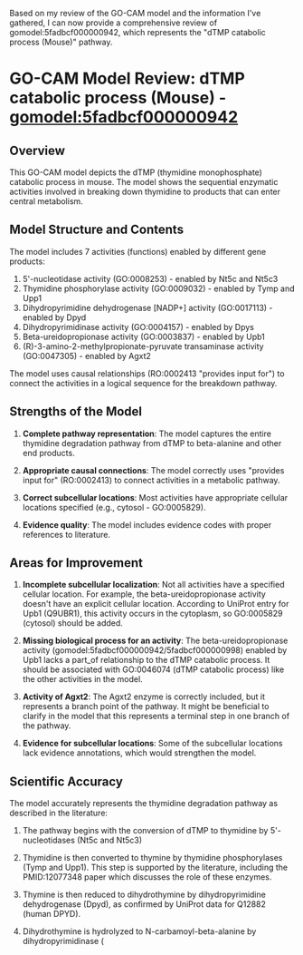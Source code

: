 Based on my review of the GO-CAM model and the information I've gathered, I can now provide a comprehensive review of gomodel:5fadbcf000000942, which represents the "dTMP catabolic process (Mouse)" pathway.

# GO-CAM Model Review: dTMP catabolic process (Mouse) - [gomodel:5fadbcf000000942](https://bioregistry.io/go.model:5fadbcf000000942)

## Overview

This GO-CAM model depicts the dTMP (thymidine monophosphate) catabolic process in mouse. The model shows the sequential enzymatic activities involved in breaking down thymidine to products that can enter central metabolism.

## Model Structure and Contents

The model includes 7 activities (functions) enabled by different gene products:
1. 5'-nucleotidase activity (GO:0008253) - enabled by Nt5c and Nt5c3
2. Thymidine phosphorylase activity (GO:0009032) - enabled by Tymp and Upp1
3. Dihydropyrimidine dehydrogenase [NADP+] activity (GO:0017113) - enabled by Dpyd
4. Dihydropyrimidinase activity (GO:0004157) - enabled by Dpys
5. Beta-ureidopropionase activity (GO:0003837) - enabled by Upb1
6. (R)-3-amino-2-methylpropionate-pyruvate transaminase activity (GO:0047305) - enabled by Agxt2

The model uses causal relationships (RO:0002413 "provides input for") to connect the activities in a logical sequence for the breakdown pathway.

## Strengths of the Model

1. **Complete pathway representation**: The model captures the entire thymidine degradation pathway from dTMP to beta-alanine and other end products.

2. **Appropriate causal connections**: The model correctly uses "provides input for" (RO:0002413) to connect activities in a metabolic pathway.

3. **Correct subcellular locations**: Most activities have appropriate cellular locations specified (e.g., cytosol - GO:0005829).

4. **Evidence quality**: The model includes evidence codes with proper references to literature.

## Areas for Improvement

1. **Incomplete subcellular localization**: Not all activities have a specified cellular location. For example, the beta-ureidopropionase activity doesn't have an explicit cellular location. According to UniProt entry for Upb1 (Q9UBR1), this activity occurs in the cytoplasm, so GO:0005829 (cytosol) should be added.

2. **Missing biological process for an activity**: The beta-ureidopropionase activity (gomodel:5fadbcf000000942/5fadbcf000000998) enabled by Upb1 lacks a part_of relationship to the dTMP catabolic process. It should be associated with GO:0046074 (dTMP catabolic process) like the other activities in the model.

3. **Activity of Agxt2**: The Agxt2 enzyme is correctly included, but it represents a branch point of the pathway. It might be beneficial to clarify in the model that this represents a terminal step in one branch of the pathway.

4. **Evidence for subcellular locations**: Some of the subcellular locations lack evidence annotations, which would strengthen the model.

## Scientific Accuracy

The model accurately represents the thymidine degradation pathway as described in the literature:

1. The pathway begins with the conversion of dTMP to thymidine by 5'-nucleotidases (Nt5c and Nt5c3)

2. Thymidine is then converted to thymine by thymidine phosphorylases (Tymp and Upp1). This step is supported by the literature, including the PMID:12077348 paper which discusses the role of these enzymes.

3. Thymine is then reduced to dihydrothymine by dihydropyrimidine dehydrogenase (Dpyd), as confirmed by UniProt data for Q12882 (human DPYD).

4. Dihydrothymine is hydrolyzed to N-carbamoyl-beta-alanine by dihydropyrimidinase (